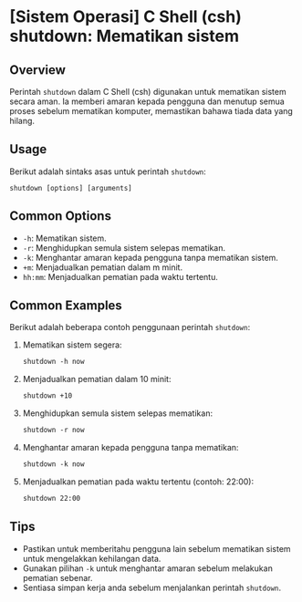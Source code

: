 # [Sistem Operasi] C Shell (csh) shutdown: Mematikan sistem

## Overview
Perintah `shutdown` dalam C Shell (csh) digunakan untuk mematikan sistem secara aman. Ia memberi amaran kepada pengguna dan menutup semua proses sebelum mematikan komputer, memastikan bahawa tiada data yang hilang.

## Usage
Berikut adalah sintaks asas untuk perintah `shutdown`:

```
shutdown [options] [arguments]
```

## Common Options
- `-h`: Mematikan sistem.
- `-r`: Menghidupkan semula sistem selepas mematikan.
- `-k`: Menghantar amaran kepada pengguna tanpa mematikan sistem.
- `+m`: Menjadualkan pematian dalam m minit.
- `hh:mm`: Menjadualkan pematian pada waktu tertentu.

## Common Examples
Berikut adalah beberapa contoh penggunaan perintah `shutdown`:

1. Mematikan sistem segera:
   ```csh
   shutdown -h now
   ```

2. Menjadualkan pematian dalam 10 minit:
   ```csh
   shutdown +10
   ```

3. Menghidupkan semula sistem selepas mematikan:
   ```csh
   shutdown -r now
   ```

4. Menghantar amaran kepada pengguna tanpa mematikan:
   ```csh
   shutdown -k now
   ```

5. Menjadualkan pematian pada waktu tertentu (contoh: 22:00):
   ```csh
   shutdown 22:00
   ```

## Tips
- Pastikan untuk memberitahu pengguna lain sebelum mematikan sistem untuk mengelakkan kehilangan data.
- Gunakan pilihan `-k` untuk menghantar amaran sebelum melakukan pematian sebenar.
- Sentiasa simpan kerja anda sebelum menjalankan perintah `shutdown`.